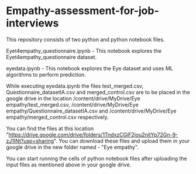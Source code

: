 # Empathy-assessment-for-job-interviews

This repository consists of two python and python notebook files. 

Eyet4empathy_questionnaire.ipynb - This notebook explores the Eyet4empathy_questionnaire dataset.

eyedata.ipynb - This notebook explores the Eye dataset and uses ML algorithms to perform prediction.

While executing eyedata.ipynb the files test_merged.csv, Questionnaire_datasetIA.csv and merged_control.csv are to be placed in the google drive in the location /content/drive/MyDrive/Eye empathy/test_merged.csv, /content/drive/MyDrive/Eye empathy/Questionnaire_datasetIA.csv and /content/drive/MyDrive/Eye empathy/merged_control.csv respectively.

You can find the files at this location "https://drive.google.com/drive/folders/1TndxzCGiF2jou2nitYp72Gn-9-zJ1INt?usp=sharing". You can download these files and upload them in your google drive in the new folder named - "Eye empathy".

You can start running the cells of python notebook files after uploading the input files as mentioned above in your google drive.
